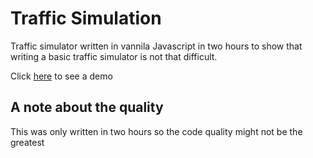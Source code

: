 # Traffic Simulation

Traffic simulator written in vannila Javascript in two hours to show that writing a basic traffic simulator is not that difficult.

Click [here](https://bart1259.github.io/TrafficSimulationJS/) to see a demo

## A note about the quality

This was only written in two hours so the code quality might not be the greatest